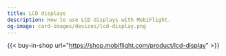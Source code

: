 ```yaml
---
title: LCD displays
description: How to use LCD displays with MobiFlight.
og-image: card-images/devices/lcd-display.png
---
```


{{< buy-in-shop url="https://shop.mobiflight.com/product/lcd-display" >}}
